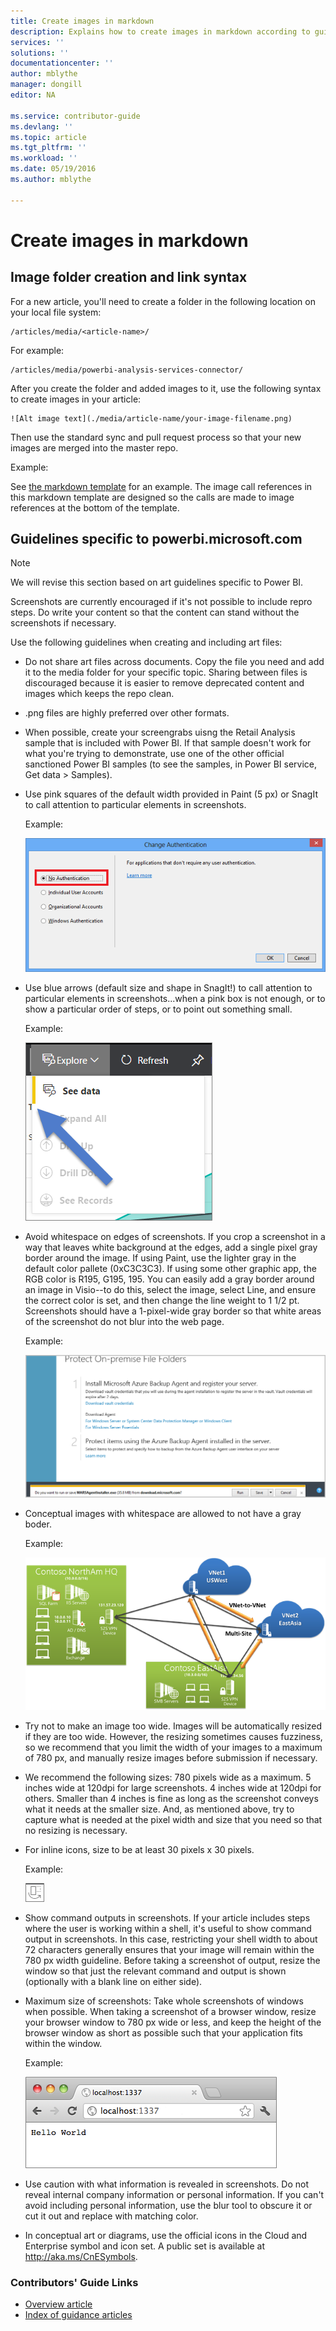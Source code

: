 ```yaml
---
title: Create images in markdown
description: Explains how to create images in markdown according to guidelines set for the Power BI repositories.
services: ''
solutions: ''
documentationcenter: ''
author: mblythe
manager: dongill
editor: NA

ms.service: contributor-guide
ms.devlang: ''
ms.topic: article
ms.tgt_pltfrm: ''
ms.workload: ''
ms.date: 05/19/2016
ms.author: mblythe

---
```

# Create images in markdown
## Image folder creation and link syntax
For a new article, you'll need to create a folder in the following location on your local file system:

    /articles/media/<article-name>/

For example:

    /articles/media/powerbi-analysis-services-connector/

After you create the folder and added images to it, use the following syntax to create images in your article:

```
![Alt image text](./media/article-name/your-image-filename.png)
```

Then use the standard sync and pull request process so that your new images are merged into the master repo.

Example:

See [the markdown template](https://raw.githubusercontent.com/Azure/powerbi-content-pr/master/examples/_markdown-template.md) for an example.  The image call references in this markdown template are designed so the calls are made to image references at the bottom of the template.

## Guidelines specific to powerbi.microsoft.com
> [!NOTE]
> We will revise this section based on art guidelines specific to Power BI.
> 
> 

Screenshots are currently encouraged if it's not possible to include repro steps. Do write your content so that the content can stand without the screenshots if necessary.

Use the following guidelines when creating and including art files:

* Do not share art files across documents. Copy the file you need and add it to the media folder for your specific topic. Sharing between files is discouraged because it is easier to remove deprecated content and images which keeps the repo clean.
* .png files are highly preferred over other formats.
* When possible, create your screengrabs uisng the Retail Analysis sample that is included with Power BI. If that sample doesn't work for what you're trying to demonstrate, use one of the other official sanctioned Power BI samples (to see the samples, in Power BI service, Get data > Samples).
* Use pink squares of the default width provided in Paint (5 px) or SnagIt to call attention to particular elements in screenshots.  
  
    Example:
  
    ![This is an example of a red square used as a callout.](./media/create-images-markdown/gs13noauth.png)
* Use blue arrows (default size and shape in SnagIt!) to call attention to particular elements in screenshots...when a pink box is not enough, or to show a particular order of steps, or to point out something small.
  
  Example:
  
  ![This is an example of a blue arrow used as a callout.](./media/create-images-markdown/power-bi-see-data.png)
* Avoid whitespace on edges of screenshots. If you crop a screenshot in a way that leaves white background at the edges, add a single pixel gray border around the image.  If using Paint, use the lighter gray in the default color pallete (0xC3C3C3). If using some other graphic app, the RGB color is R195, G195, 195. You can easily add a gray border around an image in Visio--to do this, select the image, select Line, and ensure the correct color is set, and then change the line weight to 1 1/2 pt.  Screenshots should have a 1-pixel-wide gray border so that white areas of the screenshot do not blur into the web page.
  
    Example:
  
    ![This is an example of a gray border around whitespace.](./media/create-images-markdown/agent.png)
* Conceptual images with whitespace are allowed to not have a gray boder.  
  
    Example:
  
    ![This is an example of a conceptual image with whitespace and no gray border.](./media/create-images-markdown/ic727360.png)
* Try not to make an image too wide.  Images will be automatically resized if they are too wide. However, the resizing sometimes causes fuzziness, so we recommend that you limit the width of your images to a maximum of 780 px, and manually resize images before submission if necessary.
* We recommend the following sizes: 780 pixels wide as a maximum.  5 inches wide at 120dpi for large screenshots.  4 inches wide at 120dpi for others.  Smaller than 4 inches is fine as long as the screenshot conveys what it needs at the smaller size. And, as mentioned above, try to capture what is needed at the pixel width and size that you need so that no resizing is necessary.
* For inline icons, size to be at least 30 pixels x 30 pixels.  
  
  Example:
  
  ![This is an example of max size for an inline image](./media/create-images-markdown/power-bi-vertical-icon.png)
* Show command outputs in screenshots.  If your article includes steps where the user is working within a shell, it's useful to show command output in screenshots. In this case, restricting your shell width to about 72 characters generally ensures that your image will remain within the 780 px width guideline. Before taking a screenshot of output, resize the window so that just the relevant command and output is shown (optionally with a blank line on either side).
* Maximum size of screenshots: Take whole screenshots of windows when possible. When taking a screenshot of a browser window, resize your browser window to 780 px wide or less, and keep the height of the browser window as short as possible such that your application fits within the window.  
  
    Example:
  
    ![This is an example of a browser window screenshot.](./media/create-images-markdown/helloworldlocal.png)
* Use caution with what information is revealed in screenshots.  Do not reveal internal company information or personal information.  If you can't avoid including personal information, use the blur tool to obscure it or cut it out and replace with matching color.
* In conceptual art or diagrams, use the official icons in the Cloud and Enterprise symbol and icon set. A public set is available at http://aka.ms/CnESymbols.

### Contributors' Guide Links
* [Overview article](../README.md)
* [Index of guidance articles](contributor-guide-index.md)

